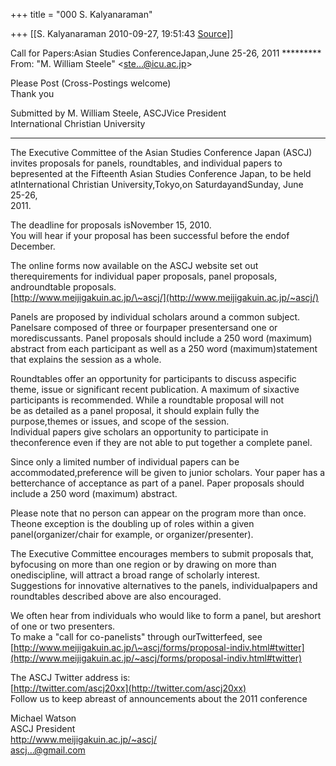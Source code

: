 +++
title = "000 S. Kalyanaraman"

+++
[[S. Kalyanaraman	2010-09-27, 19:51:43 [Source](https://groups.google.com/g/bvparishat/c/VwqFZhMyO70)]]



Call for Papers:Asian Studies ConferenceJapan,June 25-26, 2011
\*\*\*\*\*\*\*\*\*  
From: "M. William Steele" \<[ste...@icu.ac.jp]()\>  
  
Please Post (Cross-Postings welcome)  
Thank you  
  
Submitted by M. William Steele, ASCJVice President  
International Christian University  
  
----------------------  
  
The Executive Committee of the Asian Studies Conference Japan (ASCJ)  
invites proposals for panels, roundtables, and individual papers to bepresented at the Fifteenth Asian Studies Conference Japan, to be held atInternational Christian University,Tokyo,on SaturdayandSunday, June  
25-26,  
2011.  
  
The deadline for proposals isNovember 15, 2010.  
You will hear if your proposal has been successful before the endof December.  
  
The online forms now available on the ASCJ website set out therequirements for individual paper proposals, panel proposals, androundtable proposals.  
[http://www.meijigakuin.ac.jp/\~ascj/](http://www.meijigakuin.ac.jp/~ascj/)  
  
Panels are proposed by individual scholars around a common subject. Panelsare composed of three or fourpaper presentersand one or morediscussants. Panel proposals should include a 250 word (maximum)  
abstract from each participant as well as a 250 word (maximum)statement that explains the session as a whole.  
  
Roundtables offer an opportunity for participants to discuss aspecific theme, issue or significant recent publication. A maximum of sixactive participants is recommended. While a roundtable proposal will not  
be as detailed as a panel proposal, it should explain fully the purpose,themes or issues, and scope of the session.  
Individual papers give scholars an opportunity to participate in theconference even if they are not able to put together a complete panel.  
  
Since only a limited number of individual papers can be accommodated,preference will be given to junior scholars. Your paper has a betterchance of acceptance as part of a panel. Paper proposals should  
include a 250 word (maximum) abstract.  
  
Please note that no person can appear on the program more than once. Theone exception is the doubling up of roles within a given panel(organizer/chair for example, or organizer/presenter).  
  
The Executive Committee encourages members to submit proposals that, byfocusing on more than one region or by drawing on more than onediscipline, will attract a broad range of scholarly interest.  
Suggestions for innovative alternatives to the panels, individualpapers and roundtables described above are also encouraged.  
  
We often hear from individuals who would like to form a panel, but areshort of one or two presenters.  
To make a "call for co-panelists" through ourTwitterfeed, see  
[http://www.meijigakuin.ac.jp/\~ascj/forms/proposal-indiv.html#twitter](http://www.meijigakuin.ac.jp/~ascj/forms/proposal-indiv.html#twitter)  
  
The ASCJ Twitter address is:  
[http://twitter.com/ascj20xx](http://twitter.com/ascj20xx)  
Follow us to keep abreast of announcements about the 2011 conference  
  
Michael Watson  
ASCJ President  
<http://www.meijigakuin.ac.jp/~ascj/>  
[ascj...@gmail.com]()

  

